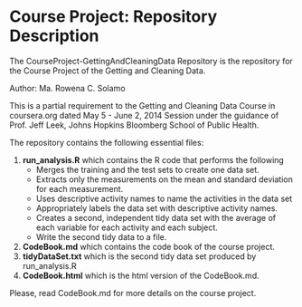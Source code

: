 Course Project: Repository Description
====================================

The CourseProject-GettingAndCleaningData Repository is the repository for
the Course Project of the Getting and Cleaning Data.

Author: Ma. Rowena C. Solamo

This is a partial requirement to the Getting and Cleaning Data Course in coursera.org dated May 5 - June 2, 2014 Session under the guidance of Prof. Jeff Leek, Johns Hopkins Bloomberg School of Public Health.

The repository contains the following essential files:

1. **run_analysis.R** which contains the R code that performs the following
     * Merges the training and the test sets to create one data set.
     * Extracts only the measurements on the mean and standard deviation for each measurement. 
     * Uses descriptive activity names to name the activities in the data set
     * Appropriately labels the data set with descriptive activity names. 
     * Creates a second, independent tidy data set with the average of each variable for each activity and each subject.
     * Write the second tidy data to a file.
2. **CodeBook.md** which contains the code book of the course project.
3. **tidyDataSet.txt** which is the second tidy data set produced by run_analysis.R
4. **CodeBook.html** which is the html version of the CodeBook.md.


Please, read CodeBook.md for more details on the course project.